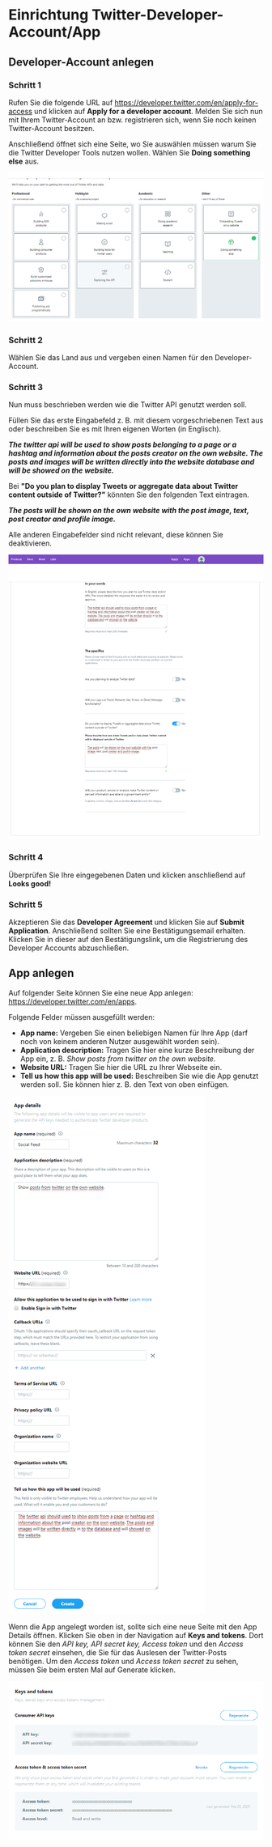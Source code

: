 # Einrichtung Twitter-Developer-Account/App

## Developer-Account anlegen

### Schritt 1

Rufen Sie die folgende URL auf https://developer.twitter.com/en/apply-for-access und klicken auf **Apply for a developer 
account**. Melden Sie sich nun mit Ihrem Twitter-Account an bzw. registrieren sich, wenn Sie noch keinen Twitter-Account 
besitzen.

Anschließend öffnet sich eine Seite, wo Sie auswählen müssen warum Sie die Twitter Developer Tools nutzen wollen. 
Wählen Sie **Doing something else** aus.

![](../_images/social-feed/twitter_dev_account_anlegen_1.png)  

### Schritt 2

Wählen Sie das Land aus und vergeben einen Namen für den Developer-Account.

### Schritt 3

Nun muss beschrieben werden wie die Twitter API genutzt werden soll.

Füllen Sie das erste Eingabefeld z. B. mit diesem vorgeschriebenen Text aus oder beschreiben Sie es mit Ihren eigenen 
Worten (in Englisch).

**_The twitter api will be used to show posts belonging to a page or a hashtag and information about the posts creator 
on the own website. The posts and images will be written directly into the website database and will be showed on the 
website._**

Bei **"Do you plan to display Tweets or aggregate data about Twitter content outside of Twitter?"** könnten Sie den 
folgenden Text eintragen.

**_The posts will be shown on the own website with the post image, text, post creator and profile image._**

Alle anderen Eingabefelder sind nicht relevant, diese können Sie deaktivieren.

![](../_images/social-feed/twitter_dev_account_anlegen_2.png)  

### Schritt 4

Überprüfen Sie Ihre eingegebenen Daten und klicken anschließend auf **Looks good!**

### Schritt 5

Akzeptieren Sie das **Developer Agreement** und klicken Sie auf **Submit Application**. Anschließend sollten Sie eine 
Bestätigungsemail erhalten. Klicken Sie in dieser auf den Bestätigungslink, um die Registrierung des Developer Accounts 
abzuschließen.

## App anlegen

Auf folgender Seite können Sie eine neue App anlegen: https://developer.twitter.com/en/apps.

Folgende Felder müssen ausgefüllt werden:
* **App name:** Vergeben Sie einen beliebigen Namen für Ihre App (darf noch von keinem anderen Nutzer ausgewählt worden 
sein).
* **Application description:** Tragen Sie hier eine kurze Beschreibung der App ein, z. B. _Show posts from twitter on the 
own website._
* **Website URL:** Tragen Sie hier die URL zu Ihrer Webseite ein.
* **Tell us how this app will be used:** Beschreiben Sie wie die App genutzt werden soll. Sie können hier z. B. den 
Text von oben einfügen.

![](../_images/social-feed/twitter_app_anlegen_1.png)

Wenn die App angelegt worden ist, sollte sich eine neue Seite mit den App Details öffnen. Klicken Sie oben in der 
Navigation auf **Keys and tokens**. Dort können Sie den _API key, API secret key, Access token_ und den _Access token 
secret_ einsehen, die Sie für das Auslesen der Twitter-Posts benötigen. Um den _Access token_ und _Access token secret_ 
zu sehen, müssen Sie beim ersten Mal auf Generate klicken.

![](../_images/social-feed/twitter_keys_tokens.png)
